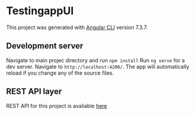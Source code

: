 # TestingappUI

This project was generated with [Angular CLI](https://github.com/angular/angular-cli) version 7.3.7.

## Development server

Navigate to main projec directory and run `npm install` 
Run `ng serve` for a dev server. Navigate to `http://localhost:4200/`. The app will automatically reload if you change any of the source files.


## REST API layer

REST API for this project is avaliable [here](https://github.com/PGlowa/testingApp-REST)
